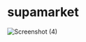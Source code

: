 # supamarket
![Screenshot (4)](https://github.com/dahafrikanboy/supamarket/assets/118215068/0d493e74-31ab-424c-b8cc-c621992e340a)

